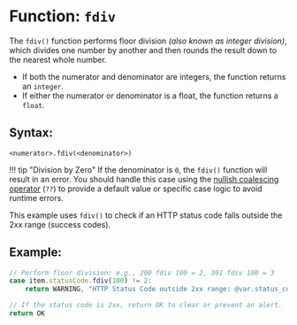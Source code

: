 # Function: `fdiv`

The `fdiv()` function performs floor division _(also known as integer division)_, which divides one number by another and then rounds the result down to the nearest whole number.

- If both the numerator and denominator are integers, the function returns an `integer`.
- If either the numerator or denominator is a float, the function returns a `float`.


## Syntax:
```
<numerator>.fdiv(<denominator>)
```

!!! tip "Division by Zero"
    If the denominator is `0`, the `fdiv()` function will result in an error. You should handle this case using the [nullish coalescing operator](../../basics/variables_in_expression#preventing-errors-and-null-values) (`??`) to provide a default value or specific case logic to avoid runtime errors.

This example uses `fdiv()` to check if an HTTP status code falls outside the 2xx range (success codes).

## Example:
```javascript
// Perform floor division: e.g., 200 fdiv 100 = 2, 301 fdiv 100 = 3
case item.statusCode.fdiv(100) != 2:
    return WARNING, "HTTP Status Code outside 2xx range: @var.status_code"

// If the status code is 2xx, return OK to clear or prevent an alert.
return OK
```
